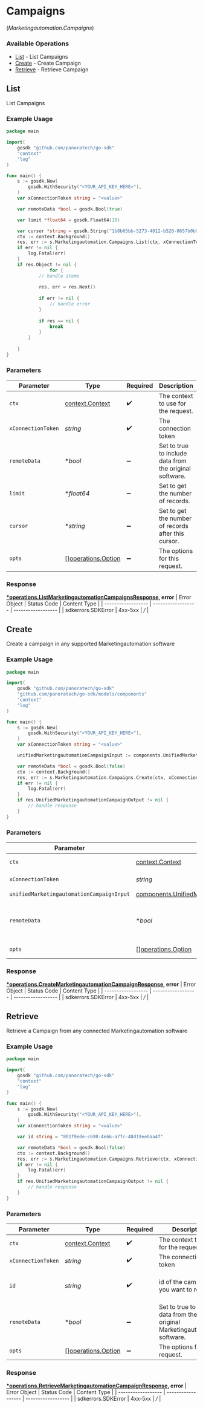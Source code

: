 # Campaigns
(*Marketingautomation.Campaigns*)

### Available Operations

* [List](#list) - List Campaigns
* [Create](#create) - Create Campaign
* [Retrieve](#retrieve) - Retrieve Campaign

## List

List Campaigns

### Example Usage

```go
package main

import(
	gosdk "github.com/panoratech/go-sdk"
	"context"
	"log"
)

func main() {
    s := gosdk.New(
        gosdk.WithSecurity("<YOUR_API_KEY_HERE>"),
    )
    var xConnectionToken string = "<value>"

    var remoteData *bool = gosdk.Bool(true)

    var limit *float64 = gosdk.Float64(10)

    var cursor *string = gosdk.String("1b8b05bb-5273-4012-b520-8657b0b90874")
    ctx := context.Background()
    res, err := s.Marketingautomation.Campaigns.List(ctx, xConnectionToken, remoteData, limit, cursor)
    if err != nil {
        log.Fatal(err)
    }
    if res.Object != nil {
                for {
            // handle items
        
            res, err = res.Next()
        
            if err != nil {
                // handle error
            }
        
            if res == nil {
                break
            }
        }
        
    }
}
```

### Parameters

| Parameter                                                | Type                                                     | Required                                                 | Description                                              | Example                                                  |
| -------------------------------------------------------- | -------------------------------------------------------- | -------------------------------------------------------- | -------------------------------------------------------- | -------------------------------------------------------- |
| `ctx`                                                    | [context.Context](https://pkg.go.dev/context#Context)    | :heavy_check_mark:                                       | The context to use for the request.                      |                                                          |
| `xConnectionToken`                                       | *string*                                                 | :heavy_check_mark:                                       | The connection token                                     |                                                          |
| `remoteData`                                             | **bool*                                                  | :heavy_minus_sign:                                       | Set to true to include data from the original software.  | true                                                     |
| `limit`                                                  | **float64*                                               | :heavy_minus_sign:                                       | Set to get the number of records.                        | 10                                                       |
| `cursor`                                                 | **string*                                                | :heavy_minus_sign:                                       | Set to get the number of records after this cursor.      | 1b8b05bb-5273-4012-b520-8657b0b90874                     |
| `opts`                                                   | [][operations.Option](../../models/operations/option.md) | :heavy_minus_sign:                                       | The options for this request.                            |                                                          |


### Response

**[*operations.ListMarketingautomationCampaignsResponse](../../models/operations/listmarketingautomationcampaignsresponse.md), error**
| Error Object       | Status Code        | Content Type       |
| ------------------ | ------------------ | ------------------ |
| sdkerrors.SDKError | 4xx-5xx            | */*                |

## Create

Create a campaign in any supported Marketingautomation software

### Example Usage

```go
package main

import(
	gosdk "github.com/panoratech/go-sdk"
	"github.com/panoratech/go-sdk/models/components"
	"context"
	"log"
)

func main() {
    s := gosdk.New(
        gosdk.WithSecurity("<YOUR_API_KEY_HERE>"),
    )
    var xConnectionToken string = "<value>"

    unifiedMarketingautomationCampaignInput := components.UnifiedMarketingautomationCampaignInput{}

    var remoteData *bool = gosdk.Bool(false)
    ctx := context.Background()
    res, err := s.Marketingautomation.Campaigns.Create(ctx, xConnectionToken, unifiedMarketingautomationCampaignInput, remoteData)
    if err != nil {
        log.Fatal(err)
    }
    if res.UnifiedMarketingautomationCampaignOutput != nil {
        // handle response
    }
}
```

### Parameters

| Parameter                                                                                                                | Type                                                                                                                     | Required                                                                                                                 | Description                                                                                                              | Example                                                                                                                  |
| ------------------------------------------------------------------------------------------------------------------------ | ------------------------------------------------------------------------------------------------------------------------ | ------------------------------------------------------------------------------------------------------------------------ | ------------------------------------------------------------------------------------------------------------------------ | ------------------------------------------------------------------------------------------------------------------------ |
| `ctx`                                                                                                                    | [context.Context](https://pkg.go.dev/context#Context)                                                                    | :heavy_check_mark:                                                                                                       | The context to use for the request.                                                                                      |                                                                                                                          |
| `xConnectionToken`                                                                                                       | *string*                                                                                                                 | :heavy_check_mark:                                                                                                       | The connection token                                                                                                     |                                                                                                                          |
| `unifiedMarketingautomationCampaignInput`                                                                                | [components.UnifiedMarketingautomationCampaignInput](../../models/components/unifiedmarketingautomationcampaigninput.md) | :heavy_check_mark:                                                                                                       | N/A                                                                                                                      |                                                                                                                          |
| `remoteData`                                                                                                             | **bool*                                                                                                                  | :heavy_minus_sign:                                                                                                       | Set to true to include data from the original Marketingautomation software.                                              | false                                                                                                                    |
| `opts`                                                                                                                   | [][operations.Option](../../models/operations/option.md)                                                                 | :heavy_minus_sign:                                                                                                       | The options for this request.                                                                                            |                                                                                                                          |


### Response

**[*operations.CreateMarketingautomationCampaignResponse](../../models/operations/createmarketingautomationcampaignresponse.md), error**
| Error Object       | Status Code        | Content Type       |
| ------------------ | ------------------ | ------------------ |
| sdkerrors.SDKError | 4xx-5xx            | */*                |

## Retrieve

Retrieve a Campaign from any connected Marketingautomation software

### Example Usage

```go
package main

import(
	gosdk "github.com/panoratech/go-sdk"
	"context"
	"log"
)

func main() {
    s := gosdk.New(
        gosdk.WithSecurity("<YOUR_API_KEY_HERE>"),
    )
    var xConnectionToken string = "<value>"

    var id string = "801f9ede-c698-4e66-a7fc-48d19eebaa4f"

    var remoteData *bool = gosdk.Bool(false)
    ctx := context.Background()
    res, err := s.Marketingautomation.Campaigns.Retrieve(ctx, xConnectionToken, id, remoteData)
    if err != nil {
        log.Fatal(err)
    }
    if res.UnifiedMarketingautomationCampaignOutput != nil {
        // handle response
    }
}
```

### Parameters

| Parameter                                                                   | Type                                                                        | Required                                                                    | Description                                                                 | Example                                                                     |
| --------------------------------------------------------------------------- | --------------------------------------------------------------------------- | --------------------------------------------------------------------------- | --------------------------------------------------------------------------- | --------------------------------------------------------------------------- |
| `ctx`                                                                       | [context.Context](https://pkg.go.dev/context#Context)                       | :heavy_check_mark:                                                          | The context to use for the request.                                         |                                                                             |
| `xConnectionToken`                                                          | *string*                                                                    | :heavy_check_mark:                                                          | The connection token                                                        |                                                                             |
| `id`                                                                        | *string*                                                                    | :heavy_check_mark:                                                          | id of the campaign you want to retrieve.                                    | 801f9ede-c698-4e66-a7fc-48d19eebaa4f                                        |
| `remoteData`                                                                | **bool*                                                                     | :heavy_minus_sign:                                                          | Set to true to include data from the original Marketingautomation software. | false                                                                       |
| `opts`                                                                      | [][operations.Option](../../models/operations/option.md)                    | :heavy_minus_sign:                                                          | The options for this request.                                               |                                                                             |


### Response

**[*operations.RetrieveMarketingautomationCampaignResponse](../../models/operations/retrievemarketingautomationcampaignresponse.md), error**
| Error Object       | Status Code        | Content Type       |
| ------------------ | ------------------ | ------------------ |
| sdkerrors.SDKError | 4xx-5xx            | */*                |
